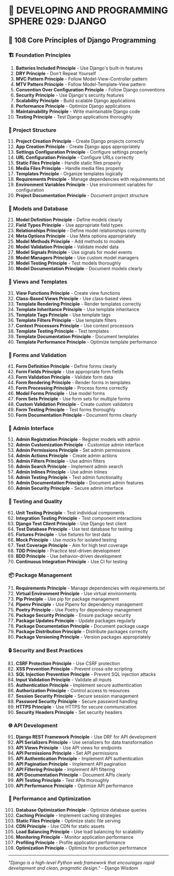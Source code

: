 # 🌟 DEVELOPING AND PROGRAMMING SPHERE 029: DJANGO

## 🐍 108 Core Principles of Django Programming

### 🏗️ Foundation Principles

1. **Batteries Included Principle** - Use Django's built-in features
2. **DRY Principle** - Don't Repeat Yourself
3. **MVC Pattern Principle** - Follow Model-View-Controller pattern
4. **MTV Pattern Principle** - Follow Model-Template-View pattern
5. **Convention Over Configuration Principle** - Follow Django conventions
6. **Security Principle** - Use Django's security features
7. **Scalability Principle** - Build scalable Django applications
8. **Performance Principle** - Optimize Django applications
9. **Maintainability Principle** - Write maintainable Django code
10. **Testing Principle** - Test Django applications thoroughly

### 🎯 Project Structure

11. **Project Creation Principle** - Create Django projects correctly
12. **App Creation Principle** - Create Django apps appropriately
13. **Settings Configuration Principle** - Configure settings properly
14. **URL Configuration Principle** - Configure URLs correctly
15. **Static Files Principle** - Handle static files properly
16. **Media Files Principle** - Handle media files properly
17. **Templates Principle** - Organize templates logically
18. **Requirements Principle** - Manage dependencies with requirements.txt
19. **Environment Variables Principle** - Use environment variables for configuration
20. **Project Documentation Principle** - Document project structure

### 🧮 Models and Database

21. **Model Definition Principle** - Define models clearly
22. **Field Types Principle** - Use appropriate field types
23. **Relationships Principle** - Define model relationships correctly
24. **Meta Options Principle** - Use Meta options appropriately
25. **Model Methods Principle** - Add methods to models
26. **Model Validation Principle** - Validate model data
27. **Model Signals Principle** - Use signals for model events
28. **Model Managers Principle** - Use custom model managers
29. **Model Testing Principle** - Test models thoroughly
30. **Model Documentation Principle** - Document models clearly

### 🎨 Views and Templates

31. **View Functions Principle** - Create view functions
32. **Class-Based Views Principle** - Use class-based views
33. **Template Rendering Principle** - Render templates correctly
34. **Template Inheritance Principle** - Use template inheritance
35. **Template Tags Principle** - Use template tags
36. **Template Filters Principle** - Use template filters
37. **Context Processors Principle** - Use context processors
38. **Template Testing Principle** - Test templates
39. **Template Documentation Principle** - Document templates
40. **Template Performance Principle** - Optimize template performance

### 🔧 Forms and Validation

41. **Form Definition Principle** - Define forms clearly
42. **Form Fields Principle** - Use appropriate form fields
43. **Form Validation Principle** - Validate form data
44. **Form Rendering Principle** - Render forms in templates
45. **Form Processing Principle** - Process forms correctly
46. **Model Forms Principle** - Use model forms
47. **Form Sets Principle** - Use form sets for multiple forms
48. **Custom Validation Principle** - Create custom validators
49. **Form Testing Principle** - Test forms thoroughly
50. **Form Documentation Principle** - Document forms clearly

### 🚀 Admin Interface

51. **Admin Registration Principle** - Register models with admin
52. **Admin Customization Principle** - Customize admin interface
53. **Admin Permissions Principle** - Set admin permissions
54. **Admin Actions Principle** - Create admin actions
55. **Admin Filters Principle** - Use admin filters
56. **Admin Search Principle** - Implement admin search
57. **Admin Inlines Principle** - Use admin inlines
58. **Admin Testing Principle** - Test admin functionality
59. **Admin Documentation Principle** - Document admin features
60. **Admin Security Principle** - Secure admin interface

### 🧪 Testing and Quality

61. **Unit Testing Principle** - Test individual components
62. **Integration Testing Principle** - Test component interactions
63. **Django Test Client Principle** - Use Django test client
64. **Test Database Principle** - Use test database for testing
65. **Fixtures Principle** - Use fixtures for test data
66. **Mock Principle** - Use mocks for isolated testing
67. **Test Coverage Principle** - Aim for high test coverage
68. **TDD Principle** - Practice test-driven development
69. **BDD Principle** - Use behavior-driven development
70. **Continuous Integration Principle** - Use CI for testing

### 📦 Package Management

71. **Requirements Principle** - Manage dependencies with requirements.txt
72. **Virtual Environment Principle** - Use virtual environments
73. **Pip Principle** - Use pip for package management
74. **Pipenv Principle** - Use Pipenv for dependency management
75. **Poetry Principle** - Use Poetry for dependency management
76. **Package Security Principle** - Ensure package security
77. **Package Updates Principle** - Update packages regularly
78. **Package Documentation Principle** - Document package usage
79. **Package Distribution Principle** - Distribute packages correctly
80. **Package Versioning Principle** - Version packages appropriately

### 🔒 Security and Best Practices

81. **CSRF Protection Principle** - Use CSRF protection
82. **XSS Prevention Principle** - Prevent cross-site scripting
83. **SQL Injection Prevention Principle** - Prevent SQL injection attacks
84. **Input Validation Principle** - Validate all inputs
85. **Authentication Principle** - Implement secure authentication
86. **Authorization Principle** - Control access to resources
87. **Session Security Principle** - Secure session management
88. **Password Security Principle** - Secure password handling
89. **HTTPS Principle** - Use HTTPS for secure communication
90. **Security Headers Principle** - Set security headers

### 🌐 API Development

91. **Django REST Framework Principle** - Use DRF for API development
92. **API Serializers Principle** - Use serializers for data transformation
93. **API Views Principle** - Use API views for endpoints
94. **API Permissions Principle** - Set API permissions
95. **API Authentication Principle** - Implement API authentication
96. **API Pagination Principle** - Implement API pagination
97. **API Filtering Principle** - Implement API filtering
98. **API Documentation Principle** - Document APIs clearly
99. **API Testing Principle** - Test APIs thoroughly
100. **API Performance Principle** - Optimize API performance

### 🚀 Performance and Optimization

101. **Database Optimization Principle** - Optimize database queries
102. **Caching Principle** - Implement caching strategies
103. **Static Files Principle** - Optimize static file serving
104. **CDN Principle** - Use CDN for static assets
105. **Load Balancing Principle** - Use load balancing for scalability
106. **Monitoring Principle** - Monitor application performance
107. **Profiling Principle** - Profile application performance
108. **Optimization Principle** - Optimize for production performance

---

*"Django is a high-level Python web framework that encourages rapid development and clean, pragmatic design."* - Django Wisdom



